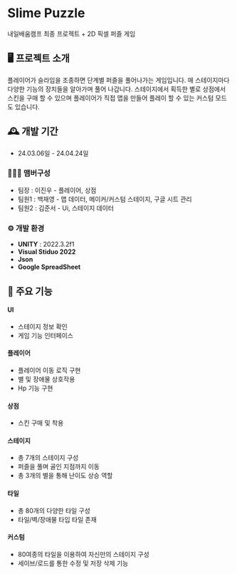 # Slime Puzzle
내일배움캠프 최종 프로젝트 + 2D 픽셀 퍼즐 게임


## 🖥️ 프로젝트 소개
 플레이어가 슬라임을 조종하면 단계별 퍼즐을 풀어나가는 게임입니다.
매 스테이지마다 다양한 기능의 장치들을 알아가며 풀어 나갑니다.
스테이지에서 획득한 별로 상점에서 스킨을 구매 할 수 있으며
플레이어가 직접 맵을 만들어 플레이 할 수 있는 커스텀 모드도 있습니다.
<br>

## 🕰️ 개발 기간
* 24.03.06일 - 24.04.24일

### 🧑‍🤝‍🧑 맴버구성
 - 팀장  : 이진우 - 플레이어, 상점
 - 팀원1 : 백재영 - 맵 데이터, 메이커/커스텀 스테이지, 구글 시트 관리
 - 팀원2 : 김준서 - Ui, 스테이지 데이터

### ⚙️ 개발 환경
- **UNITY** : 2022.3.2f1
- **Visual Stiduo 2022**
- **Json**
- **Google SpreadSheet**

## 📌 주요 기능
#### UI
- 스테이지 정보 확인 
- 게임 기능 인터페이스

#### 플레이어
- 플레이어 이동 로직 구현
- 별 및 장애물 상호작용
- Hp 기능 구현

#### 상점
- 스킨 구매 및 착용

#### 스테이지 
- 총 7개의 스테이지 구성
- 퍼즐을 풀며 골인 지점까지 이동
- 총 3개의 별을 통해 난이도 상승 역할

#### 타일
- 총 80개의 다양한 타일 구성
- 타일/벽/장애물 타입 타일 존재

#### 커스텀
- 80여종의 타일을 이용하여 자신만의 스테이지 구성
- 세이브/로드를 통한 수정 및 저장 삭제 기능
